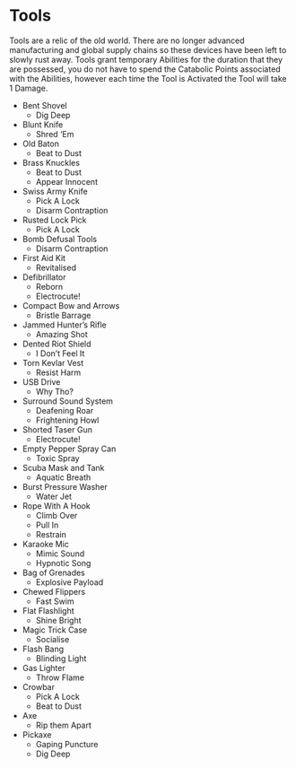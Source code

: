 # Tools

Tools are a relic of the old world. There are no longer advanced manufacturing and global supply chains so these devices have been left to slowly rust away. Tools grant temporary Abilities for the duration that they are possessed, you do not have to spend the Catabolic Points associated with the Abilities, however each time the Tool is Activated the Tool will take 1 Damage.

- Bent Shovel
  - Dig Deep
- Blunt Knife
  - Shred ‘Em
- Old Baton
  - Beat to Dust
- Brass Knuckles
  - Beat to Dust
  - Appear Innocent
- Swiss Army Knife
  - Pick A Lock
  - Disarm Contraption
- Rusted Lock Pick
  - Pick A Lock
- Bomb Defusal Tools
  - Disarm Contraption
- First Aid Kit
  - Revitalised
- Defibrillator
  - Reborn
  - Electrocute!
- Compact Bow and Arrows
  - Bristle Barrage
- Jammed Hunter’s Rifle
  - Amazing Shot
- Dented Riot Shield
  - I Don’t Feel It
- Torn Kevlar Vest
  - Resist Harm
- USB Drive
  - Why Tho?
- Surround Sound System
  - Deafening Roar
  - Frightening Howl
- Shorted Taser Gun
  - Electrocute!
- Empty Pepper Spray Can
  - Toxic Spray
- Scuba Mask and Tank
  - Aquatic Breath
- Burst Pressure Washer
  - Water Jet
- Rope With A Hook
  - Climb Over
  - Pull In
  - Restrain
- Karaoke Mic
  - Mimic Sound
  - Hypnotic Song
- Bag of Grenades
  - Explosive Payload
- Chewed Flippers
  - Fast Swim
- Flat Flashlight
  - Shine Bright
- Magic Trick Case
  - Socialise
- Flash Bang
  - Blinding Light
- Gas Lighter
  - Throw Flame
- Crowbar
  - Pick A Lock
  - Beat to Dust
- Axe
  - Rip them Apart
- Pickaxe
  - Gaping Puncture
  - Dig Deep
